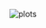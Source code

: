![plots](https://user-images.githubusercontent.com/42004781/101497819-240b1000-394a-11eb-9284-ae41911e7836.jpg)
